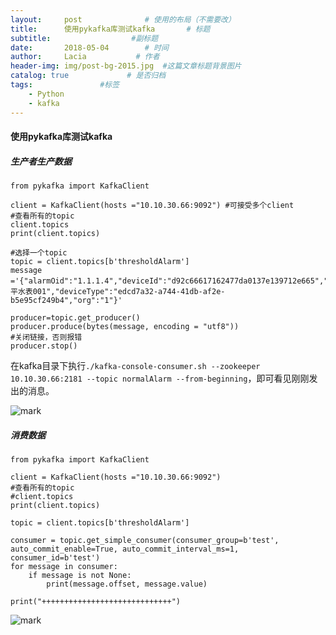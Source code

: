 ```yaml
---
layout:     post              # 使用的布局（不需要改）
title:      使用pykafka库测试kafka       # 标题 
subtitle:                  #副标题
date:       2018-05-04        # 时间
author:     Lacia           # 作者
header-img: img/post-bg-2015.jpg  #这篇文章标题背景图片
catalog: true             # 是否归档
tags:               #标签
    - Python
    - kafka
---
```


#### 使用pykafka库测试kafka



##### 生产者生产数据

```
from pykafka import KafkaClient
 
client = KafkaClient(hosts ="10.10.30.66:9092") #可接受多个client
#查看所有的topic
client.topics
print(client.topics)

#选择一个topic
topic = client.topics[b'thresholdAlarm']
message ='{"alarmOid":"1.1.1.4","deviceId":"d92c66617162477da0137e139712e665","deviceName":"乐平水表001","deviceType":"edcd7a32-a744-41db-af2e-b5e95cf249b4","org":"1"}'

producer=topic.get_producer()
producer.produce(bytes(message, encoding = "utf8"))
#关闭链接，否则报错
producer.stop()   
```

在kafka目录下执行`./kafka-console-consumer.sh --zookeeper 10.10.30.66:2181 --topic normalAlarm --from-beginning`，即可看见刚刚发出的消息。

![mark](http://owl3le8ji.bkt.clouddn.com/blog/180504/E7AH31fg8J.png?imageslim)



##### 消费数据

```
from pykafka import KafkaClient
 
client = KafkaClient(hosts ="10.10.30.66:9092")
#查看所有的topic
#client.topics
print(client.topics)

topic = client.topics[b'thresholdAlarm']

consumer = topic.get_simple_consumer(consumer_group=b'test', auto_commit_enable=True, auto_commit_interval_ms=1, consumer_id=b'test')  
for message in consumer:  
    if message is not None:  
        print(message.offset, message.value)

print("+++++++++++++++++++++++++++++")
```

![mark](http://owl3le8ji.bkt.clouddn.com/blog/180504/hII1BmHfAb.png?imageslim)